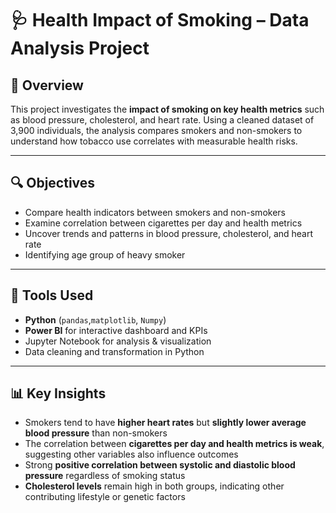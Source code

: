 # 🩺 Health Impact of Smoking – Data Analysis Project

## 📌 Overview
This project investigates the **impact of smoking on key health metrics** such as blood pressure, cholesterol, and heart rate. Using a cleaned dataset of 3,900 individuals, the analysis compares smokers and non-smokers to understand how tobacco use correlates with measurable health risks.

---

## 🔍 Objectives
- Compare health indicators between smokers and non-smokers  
- Examine correlation between cigarettes per day and health metrics  
- Uncover trends and patterns in blood pressure, cholesterol, and heart rate  
- Identifying age group of heavy smoker  

---

## 🧰 Tools Used
- **Python** (`pandas`,`matplotlib`, `Numpy`)  
- **Power BI** for interactive dashboard and KPIs  
- Jupyter Notebook for analysis & visualization  
- Data cleaning and transformation in Python  

---

## 📊 Key Insights
- Smokers tend to have **higher heart rates** but **slightly lower average blood pressure** than non-smokers  
- The correlation between **cigarettes per day and health metrics is weak**, suggesting other variables also influence outcomes  
- Strong **positive correlation between systolic and diastolic blood pressure** regardless of smoking status  
- **Cholesterol levels** remain high in both groups, indicating other contributing lifestyle or genetic factors  


